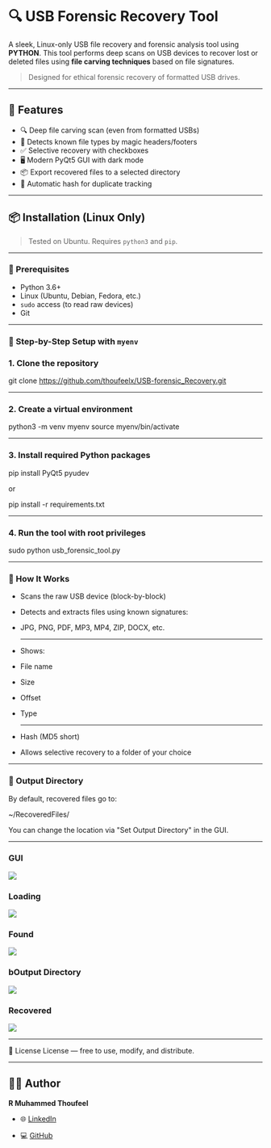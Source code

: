 # 🔍 USB Forensic Recovery Tool

A sleek, Linux-only USB file recovery and forensic analysis tool using **PYTHON**. This tool performs deep scans on USB devices to recover lost or deleted files using **file carving techniques** based on file signatures.

> Designed for ethical forensic recovery of formatted USB drives.

---

## 🚀 Features

- 🔍 Deep file carving scan (even from formatted USBs)
- 🧠 Detects known file types by magic headers/footers
- ✅ Selective recovery with checkboxes
- 🖥️ Modern PyQt5 GUI with dark mode
- 📦 Export recovered files to a selected directory
- 💾 Automatic hash for duplicate tracking

---

## 📦 Installation (Linux Only)

> Tested on Ubuntu. Requires `python3` and `pip`.

---

### 🔧 Prerequisites

- Python 3.6+
- Linux (Ubuntu, Debian, Fedora, etc.)
- `sudo` access (to read raw devices)
- Git

---

### 🐍 Step-by-Step Setup with `myenv`

### 1. Clone the repository

git clone https://github.com/thoufeelx/USB-forensic_Recovery.git

---

### 2. Create a virtual environment

python3 -m venv myenv
source myenv/bin/activate

---

### 3. Install required Python packages

pip install PyQt5 pyudev

or

pip install -r requirements.txt

---

### 4. Run the tool with root privileges

sudo python usb_forensic_tool.py

---

### 🧪 How It Works

- Scans the raw USB device (block-by-block)

- Detects and extracts files using known signatures:

- JPG, PNG, PDF, MP3, MP4, ZIP, DOCX, etc.

  ---

- Shows:

- File name

- Size

- Offset

- Type

  ---

 - Hash (MD5 short)

 - Allows selective recovery to a folder of your choice

---

### 📁 Output Directory

By default, recovered files go to:

~/RecoveredFiles/

You can change the location via "Set Output Directory" in the GUI.

---

### GUI

![](assets/UI.png)

### Loading

![](assets/loading.png)

### Found

![](assets/found.png)

### bOutput Directory

![](assets/output.png)

### Recovered

![](assets/successfull.png)

---

📜 License
 License — free to use, modify, and distribute.

---

## 👨‍💻 Author

**R Muhammed Thoufeel**

- 🌐 [LinkedIn](www.linkedin.com/in/r-muhammed-thoufeel-77aa48374)

- 💻 [GitHub](https://github.com/thoufeelx)









